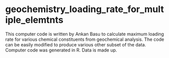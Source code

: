 # geochemistry_loading_rate_for_multiple_elemtnts
This computer code is written by Ankan Basu to calculate maximum loading rate for various chemical constituents from geochemical analysis. The code can be easily modified to produce various other subset of the data. Computer code was generated in R. Data is made up.
